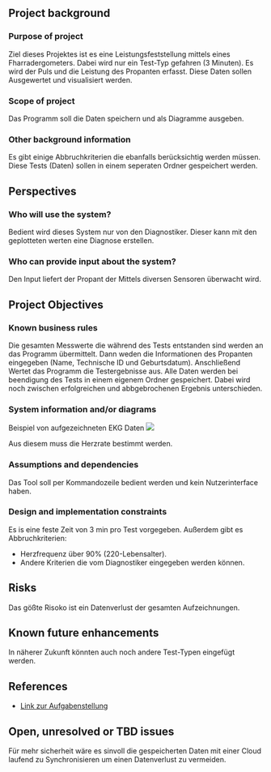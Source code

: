 ## Project background

### Purpose of project
Ziel dieses Projektes ist es eine Leistungsfeststellung mittels eines Fharradergometers.
Dabei wird nur ein Test-Typ gefahren (3 Minuten).
Es wird der Puls und die Leistung des Propanten erfasst.
Diese Daten sollen Ausgewertet und visualisiert werden.

### Scope of project
Das Programm soll die Daten speichern und als Diagramme ausgeben.

### Other background information
Es gibt einige Abbruchkriterien die ebanfalls berücksichtig werden müssen.
Diese Tests (Daten) sollen in einem seperaten Ordner gespeichert werden. 


## Perspectives
### Who will use the system?
Bedient wird dieses System nur von den Diagnostiker.
Dieser kann mit den geplotteten werten eine Diagnose erstellen.

### Who can provide input about the system?
Den Input liefert der Propant der Mittels diversen Sensoren überwacht wird.


## Project Objectives
### Known business rules
Die gesamten Messwerte die während des Tests entstanden sind werden an das Programm übermittelt.
Dann weden die Informationen des Propanten eingegeben (Name, Technische ID und Geburtsdatum).
Anschließend Wertet das Programm die Testergebnisse aus.
Alle Daten werden bei beendigung des Tests in einem eigenem Ordner gespeichert.
Dabei wird noch zwischen erfolgreichen und abbgebrochenen Ergebnis unterschieden.

### System information and/or diagrams

Beispiel von aufgezeichneten EKG Daten
![](ekg_example.png)

Aus diesem muss die Herzrate bestimmt werden.

### Assumptions and dependencies
Das Tool soll per Kommandozeile bedient werden und kein Nutzerinterface haben.



### Design and implementation constraints
Es is eine feste Zeit von 3 min pro Test vorgegeben.
Außerdem gibt es Abbruchkriterien:
- Herzfrequenz über 90% (220-Lebensalter).
- Andere Kriterien die vom Diagnostiker eingegeben werden können.

## Risks
Das gößte Risoko ist ein Datenverlust der gesamten Aufzeichnungen.

## Known future enhancements
In näherer Zukunft könnten auch noch andere Test-Typen eingefügt werden.


## References

- [Link zur Aufgabenstellung](tbd)

## Open, unresolved or TBD issues
Für mehr sicherheit wäre es sinvoll die gespeicherten Daten mit einer Cloud laufend zu Synchronisieren um einen Datenverlust zu vermeiden.

